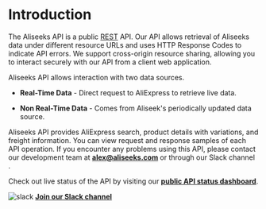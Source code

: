 # Introduction

The Aliseeks API is a public [REST](https://en.wikipedia.org/wiki/Representational_state_transfer) API. Our API allows retrieval of Aliseeks
data under different resource URLs and uses HTTP Response Codes to indicate API errors. We support cross-origin resource sharing,
allowing you to interact securely with our API from a client web application.

Aliseeks API allows interaction with two data sources.

* **Real-Time Data** - Direct request to AliExpress to retrieve live data.

* **Non Real-Time Data** - Comes from Aliseek's periodically updated data source.

Aliseeks API provides AliExpress search, product details with variations, and freight information. You can view request
and response samples of each API operation. If you encounter any problems using this API, please contact
our development team at **alex@aliseeks.com** or through our Slack channel .

Check out live status of the API by visiting our [**public API status dashboard**](https://status.aliseeks.com/d/yYBGQYEiz/aliseeks-api-status?refresh=10s&orgId=2&kiosk=1).

![slack](slack_16.png) [**Join our Slack channel**](https://join.slack.com/t/aliseeks/shared_invite/enQtNDg3NTQ1OTQ0MjExLWQwOTkyYjIxYjc1NjI0YjMwNTYzMmEyYTViMTlhNjhjOWNlMWIyOTNmNTViYzQzZmQ5YzFiZTgxYjM3OWRkZmM)
